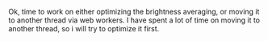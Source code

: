 Ok,
time to work on either optimizing the brightness averaging, or moving it to another thread via web workers.
I have spent a lot of time on moving it to another thread,
so i will try to optimize it first.
